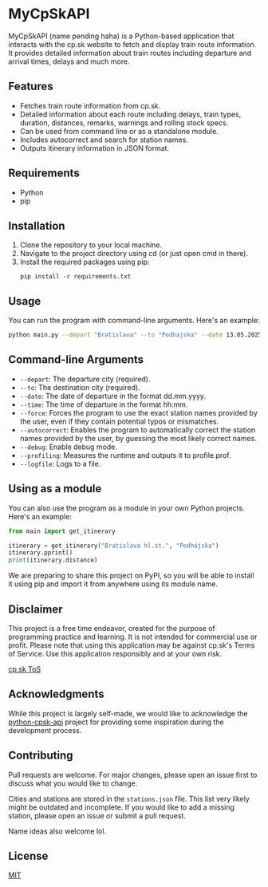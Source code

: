 
# MyCpSkAPI

MyCpSkAPI (name pending haha) is a Python-based application that interacts with the cp.sk website
to fetch and display train route information. It provides detailed information about train routes including
departure and arrival times, delays and much more.

## Features

- Fetches train route information from cp.sk.
- Detailed information about each route including delays, 
train types, duration, distances, remarks, warnings and rolling stock specs.
- Can be used from command line or as a standalone module.
- Includes autocorrect and search for station names.
- Outputs itinerary information in JSON format.

## Requirements

- Python
- pip

## Installation

1. Clone the repository to your local machine.
2. Navigate to the project directory using cd (or just open cmd in there).
3. Install the required packages using pip:
   ```
   pip install -r requirements.txt
   ```

## Usage

You can run the program with command-line arguments. Here's an example:

```bash
python main.py --depart "Bratislava" --to "Podhajska" --date 13.05.2025 --time 12:00 --autocorrect
```

## Command-line Arguments

- `--depart`: The departure city (required).
- `--to`: The destination city (required).
- `--date`: The date of departure in the format dd.mm.yyyy.
- `--time`: The time of departure in the format hh:mm.
- `--force`: Forces the program to use the exact station names provided by the user, even if they contain potential typos or mismatches.
- `--autocorrect`: Enables the program to automatically correct the station names provided by the user, by guessing the most likely correct names.
- `--debug`: Enable debug mode.
- `--profiling`: Measures the runtime and outputs it to profile.prof.
- `--logfile`: Logs to a file.

## Using as a module

You can also use the program as a module in your own Python projects. Here's an example:

```python
from main import get_itinerary

itinerary = get_itinerary("Bratislava hl.st.", "Podhájska")
itinerary.pprint()
print(itinerary.distance)
```

We are preparing to share this project on PyPI, so you will be able to install it using pip and import it from anywhere using its module name.

## Disclaimer

This project is a free time endeavor, created for the purpose of programming practice and learning. It is not intended for commercial use or profit. Please note that using this application may be against cp.sk's Terms of Service. Use this application responsibly and at your own risk. 

[cp.sk ToS](https://cp.hnonline.sk/zmluvne-podmienky/#:~:text=s%20mobiln%C3%BDmi%20oper%C3%A1tormi.-,2.%20Vyu%C5%BE%C3%ADvanie%20CP.sk,-2.1.%20Bez%20s%C3%BAhlasu)

## Acknowledgments

While this project is largely self-made, we would like to acknowledge the [python-cpsk-api](https://github.com/Adman/python-cpsk-api/tree/master/cpsk) project for providing some inspiration during the development process.

## Contributing

Pull requests are welcome. For major changes, please open an issue first to discuss what you would like to change.

Cities and stations are stored in the `stations.json` file. This list very likely might be outdated and incomplete.
If you would like to add a missing station, please open an issue or submit a pull request.

Name ideas also welcome lol.

## License

[MIT](https://github.com/theonlypeti/mycpskapi/blob/master/LICENSE)
